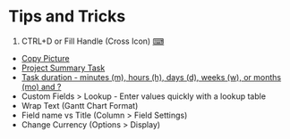# Tips and Tricks

1. CTRL+D or Fill Handle (Cross Icon) [⌨](https://support.microsoft.com/en-us/office/keyboard-shortcuts-for-project-7a4dc22b-ceb8-4a97-ac6f-6f9eaf36414a)
* [Copy Picture](https://support.microsoft.com/en-us/office/capture-a-picture-of-your-project-plan-7d83707f-6b1a-4680-a102-f1f5a84f15c4)
* [Project Summary Task](https://support.microsoft.com/en-us/office/show-the-project-summary-task-in-project-desktop-5f29729b-5b22-4e75-a8ab-c69f2aa17573)
* [Task duration - minutes (m), hours (h), days (d), weeks (w), or months (mo) and ?](https://support.microsoft.com/en-us/office/change-a-task-duration-0c551218-e543-4a5a-80f5-363c5c7c4e49)
* Custom Fields > Lookup - Enter values quickly with a lookup table
* Wrap Text (Gantt Chart Format)
* Field name vs Title (Column > Field Settings)
* Change Currency (Options > Display)
